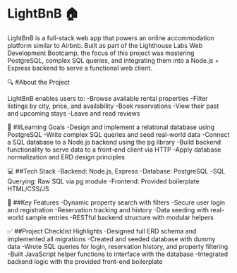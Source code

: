 # LightBnB 🏠

LightBnB is a full-stack web app that powers an online accommodation platform similar to Airbnb. Built as part of the Lighthouse Labs Web Development Bootcamp, the focus of this project was mastering PostgreSQL, complex SQL queries, and integrating them into a Node.js + Express backend to serve a functional web client.

🔍 #About the Project

LightBnB enables users to:
-Browse available rental properties
-Filter listings by city, price, and availability
-Book reservations
-View their past and upcoming stays
-Leave and read reviews

🧠 ##Learning Goals
-Design and implement a relational database using PostgreSQL
-Write complex SQL queries and seed real-world data
-Connect a SQL database to a Node.js backend using the pg library
-Build backend functionality to serve data to a front-end client via HTTP
-Apply database normalization and ERD design principles

💻 ##Tech Stack
-Backend: Node.js, Express
-Database: PostgreSQL
-SQL Querying: Raw SQL via pg module
-Frontend: Provided boilerplate HTML/CSS/JS

📌 ##Key Features
-Dynamic property search with filters
-Secure user login and registration
-Reservation tracking and history
-Data seeding with real-world sample entries
-RESTful backend structure with modular helpers

✅ ##Project Checklist Highlights
-Designed full ERD schema and implemented all migrations
-Created and seeded database with dummy data
-Wrote SQL queries for login, reservation history, and property filtering
-Built JavaScript helper functions to interface with the database
-Integrated backend logic with the provided front-end boilerplate
